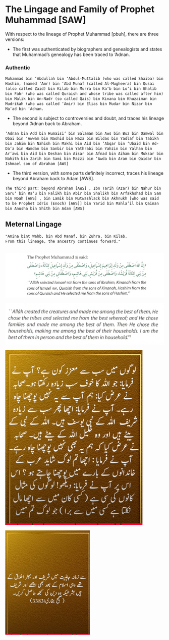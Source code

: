 # The Lingage and Family of Prophet Muhammad [SAW]
With respect to the lineage of Prophet Muhammad [pbuh], there are three versions:

-  The first was authenticated by biographers and genealogists and states that Muhammad’s genealogy has been traced to ‘Adnan. 

### Authentic 
```
Muhammad bin ‘Abdullah bin ‘Abdul-Muttalib (who was called Shaiba) bin Hashim, (named ‘Amr) bin ‘Abd Munaf (called Al-Mugheera) bin Qusai (also called Zaid) bin Kilab bin Murra bin Ka‘b bin Lo’i bin Ghalib bin Fahr (who was called Quraish and whose tribe was called after him) bin Malik bin An-Nadr (so called Qais) bin Kinana bin Khuzaiman bin Mudrikah (who was called ‘Amir) bin Elias bin Mudar bin Nizar bin Ma‘ad bin ‘Adnan. 
```

- The second is subject to controversies and doubt, and traces his lineage beyond ‘Adnan back to Abraham. 

```
‘Adnan bin Add bin Humaisi‘ bin Salaman bin Aws bin Buz bin Qamwal bin Obai bin ‘Awwam bin Nashid bin Haza bin Bildas bin Yadlaf bin Tabikh bin Jahim bin Nahish bin Makhi bin Aid bin ‘Abqar bin ‘Ubaid bin Ad-Da‘a bin Hamdan bin Sanbir bin Yathrabi bin Yahzin bin Yalhan bin Ar‘awi bin Aid bin Deshan bin Aisar bin Afnad bin Aiham bin Muksar bin Nahith bin Zarih bin Sami bin Mazzi bin ‘Awda bin Aram bin Qaidar bin Ishmael son of Abraham [AWS]
```

- The third version, with some parts definitely incorrect, traces his lineage beyond Abraham back to Adam [AWS].

```
The third part: beyond Abraham [AWS] , Ibn Tarih (Azar) bin Nahur bin Saru‘ bin Ra‘u bin Falikh bin Abir bin Shalikh bin Arfakhshad bin Sam bin Noah [AWS] , bin Lamik bin Mutwashlack bin Akhnukh [who was said to be Prophet Idris (Enoch) [AWS]] bin Yarid bin Mahla’il bin Qainan bin Anusha bin Shith bin Adam [AWS]
```

## Meternal Lingage 
```
"Amina bint Wahb, bin Abd Manaf, bin Zuhra, bin Kilab.
From this lineage, the ancestry continues forward."
```

##

![alt text](image-6.png)


![alt text](image-7.png)

![alt text](image-8.png)

![alt text](image-9.png)


